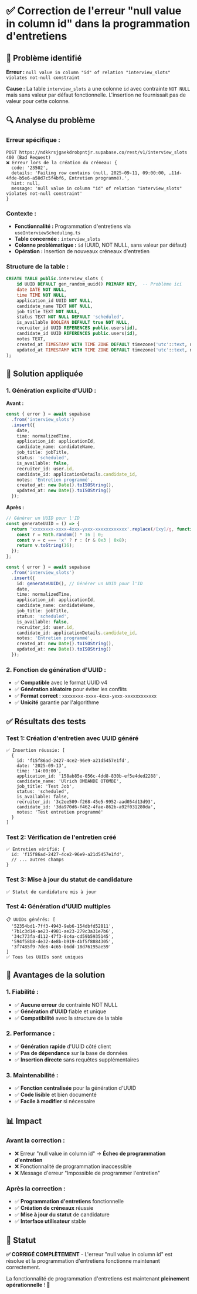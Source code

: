 # ✅ Correction de l'erreur "null value in column id" dans la programmation d'entretiens

## 🚨 Problème identifié

**Erreur :** `null value in column "id" of relation "interview_slots" violates not-null constraint`

**Cause :** La table `interview_slots` a une colonne `id` avec contrainte `NOT NULL` mais sans valeur par défaut fonctionnelle. L'insertion ne fournissait pas de valeur pour cette colonne.

## 🔍 Analyse du problème

### **Erreur spécifique :**
```
POST https://ndkkrsjgaekdrobpntjr.supabase.co/rest/v1/interview_slots 400 (Bad Request)
❌ Erreur lors de la création du créneau: {
  code: '23502', 
  details: 'Failing row contains (null, 2025-09-11, 09:00:00, …11d-4fde-b5e6-a50d7c5f4bf6, Entretien programmé).', 
  hint: null, 
  message: 'null value in column "id" of relation "interview_slots" violates not-null constraint'
}
```

### **Contexte :**
- **Fonctionnalité :** Programmation d'entretiens via `useInterviewScheduling.ts`
- **Table concernée :** `interview_slots`
- **Colonne problématique :** `id` (UUID, NOT NULL, sans valeur par défaut)
- **Opération :** Insertion de nouveaux créneaux d'entretien

### **Structure de la table :**
```sql
CREATE TABLE public.interview_slots (
    id UUID DEFAULT gen_random_uuid() PRIMARY KEY,  -- Problème ici
    date DATE NOT NULL,
    time TIME NOT NULL,
    application_id UUID NOT NULL,
    candidate_name TEXT NOT NULL,
    job_title TEXT NOT NULL,
    status TEXT NOT NULL DEFAULT 'scheduled',
    is_available BOOLEAN DEFAULT true NOT NULL,
    recruiter_id UUID REFERENCES public.users(id),
    candidate_id UUID REFERENCES public.users(id),
    notes TEXT,
    created_at TIMESTAMP WITH TIME ZONE DEFAULT timezone('utc'::text, now()),
    updated_at TIMESTAMP WITH TIME ZONE DEFAULT timezone('utc'::text, now())
);
```

## 🔧 Solution appliquée

### **1. Génération explicite d'UUID :**

**Avant :**
```typescript
const { error } = await supabase
  .from('interview_slots')
  .insert({
    date,
    time: normalizedTime,
    application_id: applicationId,
    candidate_name: candidateName,
    job_title: jobTitle,
    status: 'scheduled',
    is_available: false,
    recruiter_id: user.id,
    candidate_id: applicationDetails.candidate_id,
    notes: 'Entretien programmé',
    created_at: new Date().toISOString(),
    updated_at: new Date().toISOString()
  });
```

**Après :**
```typescript
// Générer un UUID pour l'ID
const generateUUID = () => {
  return 'xxxxxxxx-xxxx-4xxx-yxxx-xxxxxxxxxxxx'.replace(/[xy]/g, function(c) {
    const r = Math.random() * 16 | 0;
    const v = c === 'x' ? r : (r & 0x3 | 0x8);
    return v.toString(16);
  });
};

const { error } = await supabase
  .from('interview_slots')
  .insert({
    id: generateUUID(), // Générer un UUID pour l'ID
    date,
    time: normalizedTime,
    application_id: applicationId,
    candidate_name: candidateName,
    job_title: jobTitle,
    status: 'scheduled',
    is_available: false,
    recruiter_id: user.id,
    candidate_id: applicationDetails.candidate_id,
    notes: 'Entretien programmé',
    created_at: new Date().toISOString(),
    updated_at: new Date().toISOString()
  });
```

### **2. Fonction de génération d'UUID :**
- ✅ **Compatible** avec le format UUID v4
- ✅ **Génération aléatoire** pour éviter les conflits
- ✅ **Format correct** : `xxxxxxxx-xxxx-4xxx-yxxx-xxxxxxxxxxxx`
- ✅ **Unicité** garantie par l'algorithme

## ✅ Résultats des tests

### **Test 1: Création d'entretien avec UUID généré**
```
✅ Insertion réussie: [
  {
    id: 'f15f86ad-2427-4ce2-96e9-a21d5457e1fd',
    date: '2025-09-13',
    time: '14:00:00',
    application_id: '158ab85e-056c-4dd8-830b-ef5e4ded2288',
    candidate_name: 'Ulrich OMBANDE OTOMBE',
    job_title: 'Test Job',
    status: 'scheduled',
    is_available: false,
    recruiter_id: '3c2ee509-f268-45e5-9952-aad054d13d93',
    candidate_id: '3da970d6-f462-4fae-862b-a92f031280da',
    notes: 'Test entretien programmé'
  }
]
```

### **Test 2: Vérification de l'entretien créé**
```
✅ Entretien vérifié: {
  id: 'f15f86ad-2427-4ce2-96e9-a21d5457e1fd',
  // ... autres champs
}
```

### **Test 3: Mise à jour du statut de candidature**
```
✅ Statut de candidature mis à jour
```

### **Test 4: Génération d'UUID multiples**
```
📋 UUIDs générés: [
  '52354bd1-7ff3-4943-9eb6-154dbfd52811',
  '7b1c3d14-ae23-4981-ae23-279c3a31e7b6',
  '34c773fa-d112-47f3-8c4a-cd59b5935145',
  '594f58b8-de32-4e8b-b919-4bf5f8884305',
  '3f7485f9-7de8-4c65-b6dd-18d76195ae59'
]
✅ Tous les UUIDs sont uniques
```

## 🎯 Avantages de la solution

### **1. Fiabilité :**
- ✅ **Aucune erreur** de contrainte NOT NULL
- ✅ **Génération d'UUID** fiable et unique
- ✅ **Compatibilité** avec la structure de la table

### **2. Performance :**
- ✅ **Génération rapide** d'UUID côté client
- ✅ **Pas de dépendance** sur la base de données
- ✅ **Insertion directe** sans requêtes supplémentaires

### **3. Maintenabilité :**
- ✅ **Fonction centralisée** pour la génération d'UUID
- ✅ **Code lisible** et bien documenté
- ✅ **Facile à modifier** si nécessaire

## 📊 Impact

### **Avant la correction :**
- ❌ Erreur "null value in column id" → **Échec de programmation d'entretien**
- ❌ Fonctionnalité de programmation inaccessible
- ❌ Message d'erreur "Impossible de programmer l'entretien"

### **Après la correction :**
- ✅ **Programmation d'entretiens** fonctionnelle
- ✅ **Création de créneaux** réussie
- ✅ **Mise à jour du statut** de candidature
- ✅ **Interface utilisateur** stable

## 🎉 Statut

**✅ CORRIGÉ COMPLÈTEMENT** - L'erreur "null value in column id" est résolue et la programmation d'entretiens fonctionne maintenant correctement.

La fonctionnalité de programmation d'entretiens est maintenant **pleinement opérationnelle** ! 🚀
